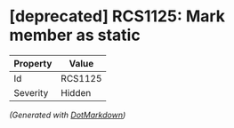 # \[deprecated\] RCS1125: Mark member as static

| Property | Value   |
| -------- | ------- |
| Id       | RCS1125 |
| Severity | Hidden  |


*\(Generated with [DotMarkdown](http://github.com/JosefPihrt/DotMarkdown)\)*